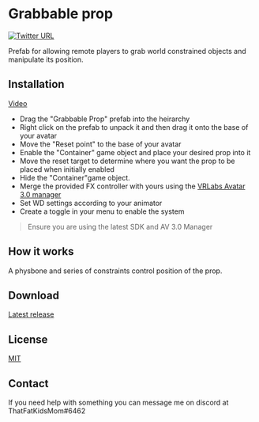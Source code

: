 # Grabbable prop
[![Twitter URL](https://img.shields.io/twitter/follow/ThatFatKidsMom?style=social)](https://twitter.com/ThatFatKidsMom)

Prefab for allowing remote players to grab world constrained objects and manipulate its position.

## **Installation**
[Video](https://youtu.be/ZhQcr8w8vps)

- Drag the "Grabbable Prop" prefab into the heirarchy  
- Right click on the prefab to unpack it and then drag it onto the base of your avatar  
- Move the "Reset point" to the base of your avatar
- Enable the "Container" game object and place your desired prop into it
- Move the reset target to determine where you want the prop to be placed when initially enabled
- Hide the "Container"game object.
- Merge the provided FX controller with yours using the [VRLabs Avatar 3.0 manager](https://github.com/VRLabs/Avatars-3.0-Manager)  
- Set WD settings according to your animator  
- Create a toggle in your menu to enable the system   
>Ensure you are using the latest SDK and AV 3.0 Manager

## **How it works**
A physbone and series of constraints control position of the prop.

## **Download**
[Latest release](https://github.com/ThatFatKidsMom/Avatar-Prop/releases/tag/1.0.0)

## **License**
[MIT](https://github.com/ThatFatKidsMom/Avatar-Prop/blob/main/LICENSE)

## **Contact**
If you need help with something you can message me on discord at ThatFatKidsMom#6462
